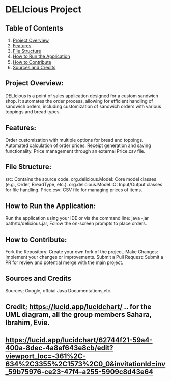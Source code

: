 # DELIcious Project

## Table of Contents
1. [Project Overview](#project-overview)
2. [Features](#features)
3. [File Structure](#file-structure)
4. [How to Run the Application](#how-to-run-the-application)
5. [How to Contribute](#how-to-contribute)
6. [Sources and Credits](#sources-and-credits)

## Project Overview:
DELIcious is a point of sales application designed for a custom sandwich shop.
It automates the order process, allowing for efficient handling of sandwich orders, including customization of sandwich orders with various toppings and bread types.

## Features:
Order customization with multiple options for bread and toppings.
Automated calculation of order prices.
Receipt generation and saving functionality.
Price management through an external Price.csv file.

## File Structure:
src: Contains the source code.
org.delicious.Model: Core model classes (e.g., Order, BreadType, etc.).
org.delicious.Model.IO: Input/Output classes for file handling.
Price.csv: CSV file for managing prices of items.

## How to Run the Application:
Run the application using your IDE or via the command line:
java -jar path/to/delicious.jar,
Follow the on-screen prompts to place orders.


## How to Contribute:
Fork the Repository: Create your own fork of the project.
Make Changes: Implement your changes or improvements.
Submit a Pull Request: Submit a PR for review and potential merge with the main project.

## Sources and Credits
 Sources; Google, offcial Java Documentations,etc.
## Credit; https://lucid.app/lucidchart/ .. for the UML diagram, all the group members Sahara, Ibrahim, Evie.


## https://lucid.app/lucidchart/62744f21-59a4-400a-8dec-4a8ef643e8cb/edit?viewport_loc=-361%2C-634%2C3355%2C1573%2C0_0&invitationId=inv_59b75976-ce23-47f4-a255-5909c8d43e64
